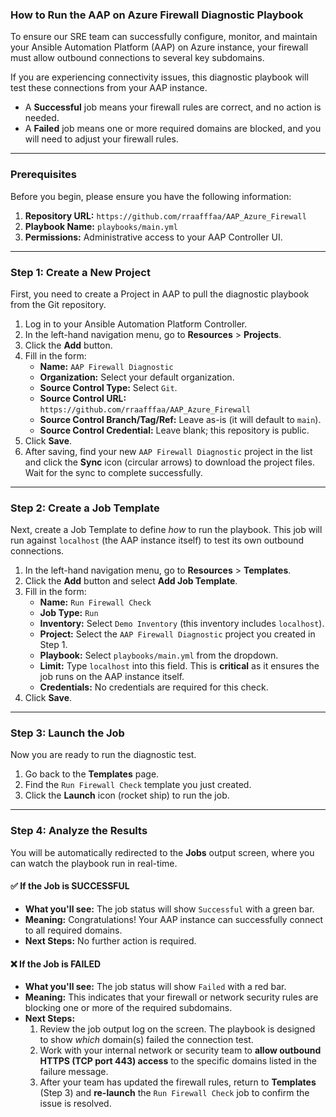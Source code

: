 ### **How to Run the AAP on Azure Firewall Diagnostic Playbook**

To ensure our SRE team can successfully configure, monitor, and maintain your Ansible Automation Platform (AAP) on Azure instance, your firewall must allow outbound connections to several key subdomains.

If you are experiencing connectivity issues, this diagnostic playbook will test these connections from your AAP instance.

* A **Successful** job means your firewall rules are correct, and no action is needed.
* A **Failed** job means one or more required domains are blocked, and you will need to adjust your firewall rules.

---

### **Prerequisites**

Before you begin, please ensure you have the following information:

1.  **Repository URL:** `https://github.com/rraafffaa/AAP_Azure_Firewall`
2.  **Playbook Name:** `playbooks/main.yml`
3.  **Permissions:** Administrative access to your AAP Controller UI.

---

### **Step 1: Create a New Project**

First, you need to create a Project in AAP to pull the diagnostic playbook from the Git repository.

1.  Log in to your Ansible Automation Platform Controller.
2.  In the left-hand navigation menu, go to **Resources** > **Projects**.
3.  Click the **Add** button.
4.  Fill in the form:
    * **Name:** `AAP Firewall Diagnostic`
    * **Organization:** Select your default organization.
    * **Source Control Type:** Select `Git`.
    * **Source Control URL:** `https://github.com/rraafffaa/AAP_Azure_Firewall`
    * **Source Control Branch/Tag/Ref:** Leave as-is (it will default to `main`).
    * **Source Control Credential:** Leave blank; this repository is public.
5.  Click **Save**.
6.  After saving, find your new `AAP Firewall Diagnostic` project in the list and click the **Sync** icon (circular arrows) to download the project files. Wait for the sync to complete successfully.

---

### **Step 2: Create a Job Template**

Next, create a Job Template to define *how* to run the playbook. This job will run against `localhost` (the AAP instance itself) to test its own outbound connections.

1.  In the left-hand navigation menu, go to **Resources** > **Templates**.
2.  Click the **Add** button and select **Add Job Template**.
3.  Fill in the form:
    * **Name:** `Run Firewall Check`
    * **Job Type:** `Run`
    * **Inventory:** Select `Demo Inventory` (this inventory includes `localhost`).
    * **Project:** Select the `AAP Firewall Diagnostic` project you created in Step 1.
    * **Playbook:** Select `playbooks/main.yml` from the dropdown.
    * **Limit:** Type `localhost` into this field. This is **critical** as it ensures the job runs on the AAP instance itself.
    * **Credentials:** No credentials are required for this check.
4.  Click **Save**.

---

### **Step 3: Launch the Job**

Now you are ready to run the diagnostic test.

1.  Go back to the **Templates** page.
2.  Find the `Run Firewall Check` template you just created.
3.  Click the **Launch** icon (rocket ship) to run the job.

---

### **Step 4: Analyze the Results**

You will be automatically redirected to the **Jobs** output screen, where you can watch the playbook run in real-time.

#### **✅ If the Job is SUCCESSFUL**

* **What you'll see:** The job status will show `Successful` with a green bar.
* **Meaning:** Congratulations! Your AAP instance can successfully connect to all required domains.
* **Next Steps:** No further action is required.

#### **❌ If the Job is FAILED**

* **What you'll see:** The job status will show `Failed` with a red bar.
* **Meaning:** This indicates that your firewall or network security rules are blocking one or more of the required subdomains.
* **Next Steps:**
    1.  Review the job output log on the screen. The playbook is designed to show *which* domain(s) failed the connection test.
    2.  Work with your internal network or security team to **allow outbound HTTPS (TCP port 443) access** to the specific domains listed in the failure message.
    3.  After your team has updated the firewall rules, return to **Templates** (Step 3) and **re-launch** the `Run Firewall Check` job to confirm the issue is resolved.
